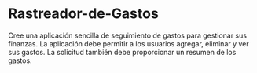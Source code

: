 # Rastreador-de-Gastos
Cree una aplicación sencilla de seguimiento de gastos para gestionar sus finanzas.  La aplicación debe permitir a los usuarios agregar,  eliminar y ver sus gastos. La solicitud también debe proporcionar un resumen de los gastos.
